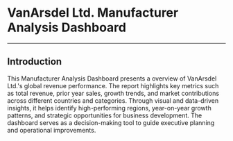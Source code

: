 # VanArsdel Ltd. Manufacturer Analysis Dashboard
---
## Introduction 

This Manufacturer Analysis Dashboard presents a overview of VanArsdel Ltd.'s global revenue performance. 
The report highlights key metrics such as total revenue, prior year sales, growth trends, and market contributions across different countries and categories. 
Through visual and data-driven insights, it helps identify high-performing regions, year-on-year growth patterns, and strategic opportunities for business development. 
The dashboard serves as a decision-making tool to guide executive planning and operational improvements.
